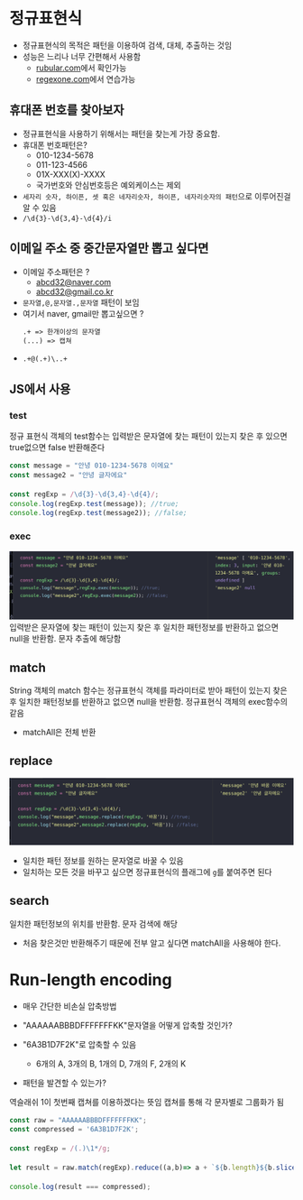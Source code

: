 # 정규표현식

* 정규표현식의 목적은 패턴을 이용하여 검색, 대체, 추출하는 것임
* 성능은 느리나 너무 간편해서 사용함
  * [rubular.com](https://rubular.com)에서 확인가능
  * [regexone.com](https://regexone.com)에서 연습가능

## 휴대폰 번호를 찾아보자
* 정규표현식을 사용하기 위해서는 패턴을 찾는게 가장 중요함.
* 휴대폰 번호패턴은?
  * 010-1234-5678
  * 011-123-4566
  * 01X-XXX(X)-XXXX
  * 국가번호와 안심번호등은 예외케이스는 제외
* `세자리 숫자, 하이픈, 셋 혹은 네자리숫자, 하이픈, 네자리숫자의 패턴`으로 이루어진걸 알 수 있음
* `/\d{3}-\d{3,4}-\d{4}/i`

## 이메일 주소 중 중간문자열만 뽑고 싶다면
* 이메일 주소패턴은 ?
  *  abcd32@naver.com
  * abcd32@gmail.co.kr
* `문자열,@,문자열.,문자열` 패턴이 보임
* 여기서 naver, gmail만 뽑고싶으면 ?
    ```md
    .+ => 한개이상의 문자열
    (...) => 캡쳐
    ```
* `.+@(.+)\..+`

## JS에서 사용

### test
정규 표현식 객체의 test함수는 입력받은 문자열에 찾는 패턴이 있는지 찾은 후 있으면 true없으면 false 반환해준다
```javascript
const message = "안녕 010-1234-5678 이에요"
const message2 = "안녕 글자에요"

const regExp = /\d{3}-\d{3,4}-\d{4}/;
console.log(regExp.test(message)); //true;
console.log(regExp.test(message2)); //false;
```

### exec
![exec](./exec.png)
입력받은 문자열에 찾는 패턴이 있는지 찾은 후 일치한 패턴정보를 반환하고 없으면 null을 반환함.
문자 추출에 해당함


## match
String 객체의 match 함수는 정규표현식 객체를 파라미터로 받아 패턴이 있는지 찾은 후 일치한 패턴정보를 반환하고 없으면 null을 반환함. 정규표현식 객체의 exec함수의 같음
* matchAll은 전체 반환

## replace
![replace](./replace.png)
- 일치한 패턴 정보를 원하는 문자열로 바꿀 수 있음
- 일치하는 모든 것을 바꾸고 싶으면 정규표현식의 플래그에 `g`를 붙여주면 된다

## search
일치한 패턴정보의 위치를 반환함. 문자 검색에 해당
- 처음 찾은것만 반환해주기 때문에 전부 알고 싶다면 matchAll을 사용해야 한다.

# Run-length encoding
* 매우 간단한 비손실 압축방법
* "AAAAAABBBDFFFFFFFKK"문자열을 어떻게 압축할 것인가?
* "6A3B1D7F2K"로  압축할 수 있음
  * 6개의 A, 3개의 B, 1개의 D, 7개의 F, 2개의 K

* 패턴을 발견할 수 있는가?

역슬래쉬 1이 첫번째 캡쳐를 이용하겠다는 뜻임
캡쳐를 통해 각 문자별로 그룹화가 됨
```javascript
const raw = "AAAAAABBBDFFFFFFFKK";
const compressed = '6A3B1D7F2K';

const regExp = /(.)\1*/g;

let result = raw.match(regExp).reduce((a,b)=> a + `${b.length}${b.slice(0,1)}`, "");

console.log(result === compressed);
```